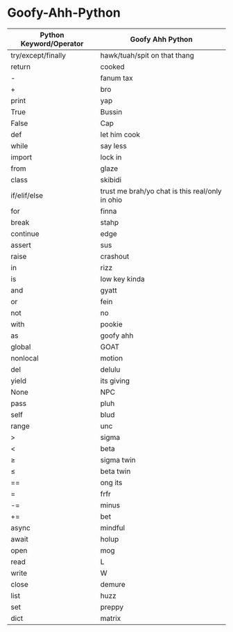 # Goofy-Ahh-Python

| Python Keyword/Operator | Goofy Ahh Python                                |
|-------------------------|-------------------------------------------------|
| try/except/finally      | hawk/tuah/spit on that thang                    |
| return                  | cooked                                          |
| -                       | fanum tax                                       |
| +                       | bro                                             |
| print                   | yap                                             |
| True                    | Bussin                                          |
| False                   | Cap                                             |
| def                     | let him cook                                    |
| while                   | say less                                        |
| import                  | lock in                                         |
| from                    | glaze                                           |
| class                   | skibidi                                         |
| if/elif/else            | trust me brah/yo chat is this real/only in ohio |
| for                     | finna                                           |
| break                   | stahp                                           |
| continue                | edge                                            |
| assert                  | sus                                             |
| raise                   | crashout                                        |
| in                      | rizz                                            |
| is                      | low key kinda                                   |
| and                     | gyatt                                           |
| or                      | fein                                            |
| not                     | no                                              |
| with                    | pookie                                          |
| as                      | goofy ahh                                       |
| global                  | GOAT                                            |
| nonlocal                | motion                                          |
| del                     | delulu                                          |
| yield                   | its giving                                      |
| None                    | NPC                                             |
| pass                    | pluh                                            |
| self                    | blud                                            |
| range                   | unc                                             |
| >                       | sigma                                           |
| <                       | beta                                            |
| ≥                       | sigma twin                                      |
| ≤                       | beta twin                                       |
| ==                      | ong its                                         |
| =                       | frfr                                            |
| -=                      | minus                                           |
| +=                      | bet                                             |
| async                   | mindful                                         |
| await                   | holup                                           |
| open                    | mog                                             |
| read                    | L                                               |
| write                   | W                                               |
| close                   | demure                                          |
| list                    | huzz                                            |
| set                     | preppy                                          |
| dict                    | matrix                                          |

